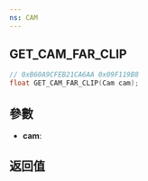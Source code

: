 ```yaml
---
ns: CAM
---
```

## GET_CAM_FAR_CLIP

```c
// 0xB60A9CFEB21CA6AA 0x09F119B8
float GET_CAM_FAR_CLIP(Cam cam);
```


## 參數
* **cam**: 

## 返回值
